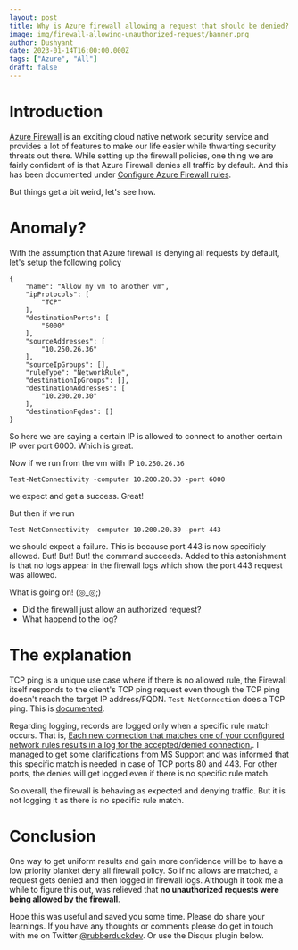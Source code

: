 ```yaml
---
layout: post
title: Why is Azure firewall allowing a request that should be denied?
image: img/firewall-allowing-unauthorized-request/banner.png
author: Dushyant
date: 2023-01-14T16:00:00.000Z
tags: ["Azure", "All"]
draft: false
---
```

# Introduction
[Azure Firewall](https://learn.microsoft.com/en-us/azure/firewall/overview) is an exciting cloud native network security service and provides a lot of features to make our life easier while thwarting security threats out there. While setting up the firewall policies, one thing we are fairly confident of is that Azure Firewall denies all traffic by default. And this has been documented under [Configure Azure Firewall rules](https://learn.microsoft.com/en-us/azure/firewall/rule-processing).

But things get a bit weird, let's see how.


# Anomaly?

With the assumption that Azure firewall is denying all requests by default, let's setup the following policy

```
{
    "name": "Allow my vm to another vm",
    "ipProtocols": [
        "TCP"
    ],
    "destinationPorts": [
        "6000"
    ],
    "sourceAddresses": [
        "10.250.26.36"
    ],
    "sourceIpGroups": [],
    "ruleType": "NetworkRule",
    "destinationIpGroups": [],
    "destinationAddresses": [
        "10.200.20.30"
    ],
    "destinationFqdns": []
}
```

So here we are saying a certain IP is allowed to connect to another certain IP over port 6000. Which is great.

Now if we run from the vm with IP `10.250.26.36`

```
Test-NetConnectivity -computer 10.200.20.30 -port 6000
```

we expect and get a success. Great!

But then if we run
```
Test-NetConnectivity -computer 10.200.20.30 -port 443
```

we should expect a failure. This is because port 443 is now specificly allowed. But! But! But! the command succeeds. Added to this astonishment is that no logs appear in the firewall logs which show the port 443 request was allowed.

What is going on! (◎_◎;)

- Did the firewall just allow an authorized request?
- What happend to the log?

# The explanation
TCP ping is a unique use case where if there is no allowed rule, the Firewall itself responds to the client's TCP ping request even though the TCP ping doesn't reach the target IP address/FQDN. `Test-NetConnection` does a TCP ping. This is [documented](https://learn.microsoft.com/en-us/azure/firewall/firewall-faq#why-can-a-tcp-ping-and-similar-tools-successfully-connect-to-a-target-fqdn-even-when-no-rule-on-azure-firewall-allows-that-traffic).

Regarding logging, records are logged only when a specific rule match occurs. That is, [Each new connection that matches one of your configured network rules results in a log for the accepted/denied connection.](https://learn.microsoft.com/en-us/azure/firewall/logs-and-metrics). I managed to get some clarifications from MS Support and was informed that this specific match is needed in case of TCP ports 80 and 443. For other ports, the denies will get logged even if there is no specific rule match.

So overall, the firewall is behaving as expected and denying traffic. But it is not logging it as there is no specific rule match.

# Conclusion
One way to get uniform results and gain more confidence will be to have a low priority blanket deny all firewall policy. So if no allows are matched, a request gets denied and then logged in firewall logs. Although it took me a while to figure this out, was relieved that **no unauthorized requests were being allowed by the firewall**.

Hope this was useful and saved you some time. Please do share your learnings. If you have any thoughts or comments please do get in touch with me on Twitter [@rubberduckdev](https://twitter.com/rubberduckdev). Or use the Disqus plugin below.